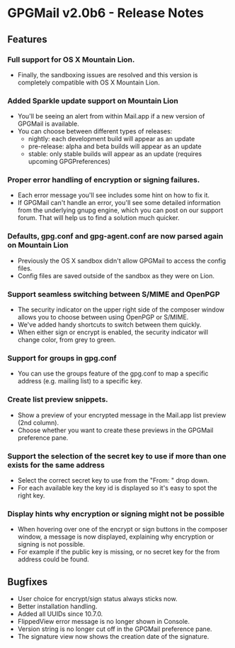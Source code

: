 GPGMail v2.0b6 - Release Notes
==============================

Features
--------

### Full support for OS X Mountain Lion.

*   Finally, the sandboxing issues are resolved and this version is
    completely compatible with OS X Mountain Lion.

### Added Sparkle update support on Mountain Lion

*   You'll be seeing an alert from within Mail.app if a new version of GPGMail
    is available.
*   You can choose between different types of releases:
    - nightly: each development build will appear as an update
    - pre-release: alpha and beta builds will appear as an update
    - stable: only stable builds will appear as an update
    (requires upcoming GPGPreferences)

### Proper error handling of encryption or signing failures.

*    Each error message you'll see includes some hint on how to fix it.
*    If GPGMail can't handle an error, you'll see some detailed information from
     the underlying gnupg engine, which you can post on our support forum.
     That will help us to find a solution much quicker.

### Defaults, gpg.conf and gpg-agent.conf are now parsed again on Mountain Lion

*   Previously the OS X sandbox didn't allow GPGMail to access the config files.
*   Config files are saved outside of the sandbox as they were on Lion.

### Support seamless switching between S/MIME and OpenPGP

*    The security indicator on the upper right side of the composer window
     allows you to choose between using OpenPGP or S/MIME.
*    We've added handy shortcuts to switch between them quickly.
*    When either sign or encrypt is enabled, the security indicator will change color,
     from grey to green.

### Support for groups in gpg.conf

*    You can use the groups feature of the gpg.conf to map a specific address (e.g. mailing list)
     to a specific key.

### Create list preview snippets.

*    Show a preview of your encrypted message in the Mail.app list preview (2nd column).
*    Choose whether you want to create these previews in the GPGMail preference pane.

### Support the selection of the secret key to use if more than one exists for the same address

*   Select the correct secret key to use from the "From: " drop down.
*   For each available key the key id is displayed so it's easy to spot the right key.

### Display hints why encryption or signing might not be possible

*   When hovering over one of the encrypt or sign buttons in the composer window,
    a message is now displayed, explaining why encryption or signing is not possible.
*   For example if the public key is missing, or no secret key for the from address
    could be found. 


Bugfixes
--------

*   User choice for encrypt/sign status always sticks now.
*   Better installation handling.
*   Added all UUIDs since 10.7.0.
*   FlippedView error message is no longer shown in Console.
*   Version string is no longer cut off in the GPGMail preference pane.
*   The signature view now shows the creation date of the signature.